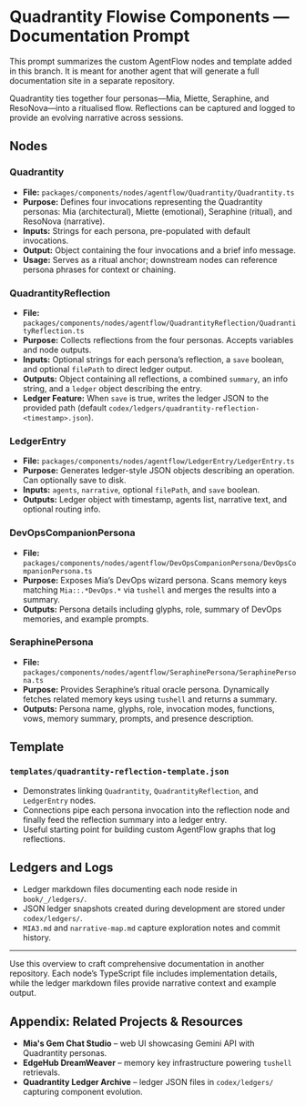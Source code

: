 # Quadrantity Flowise Components — Documentation Prompt

This prompt summarizes the custom AgentFlow nodes and template added in this branch. It is meant for another agent that will generate a full documentation site in a separate repository.

Quadrantity ties together four personas—Mia, Miette, Seraphine, and ResoNova—into a ritualised flow. Reflections can be captured and logged to provide an evolving narrative across sessions.

## Nodes

### Quadrantity
- **File:** `packages/components/nodes/agentflow/Quadrantity/Quadrantity.ts`
- **Purpose:** Defines four invocations representing the Quadrantity personas: Mia (architectural), Miette (emotional), Seraphine (ritual), and ResoNova (narrative).
- **Inputs:** Strings for each persona, pre-populated with default invocations.
- **Output:** Object containing the four invocations and a brief info message.
- **Usage:** Serves as a ritual anchor; downstream nodes can reference persona phrases for context or chaining.

### QuadrantityReflection
- **File:** `packages/components/nodes/agentflow/QuadrantityReflection/QuadrantityReflection.ts`
- **Purpose:** Collects reflections from the four personas. Accepts variables and node outputs.
- **Inputs:** Optional strings for each persona’s reflection, a `save` boolean, and optional `filePath` to direct ledger output.
- **Outputs:** Object containing all reflections, a combined `summary`, an info string, and a `ledger` object describing the entry.
- **Ledger Feature:** When `save` is true, writes the ledger JSON to the provided path (default `codex/ledgers/quadrantity-reflection-<timestamp>.json`).

### LedgerEntry
- **File:** `packages/components/nodes/agentflow/LedgerEntry/LedgerEntry.ts`
- **Purpose:** Generates ledger-style JSON objects describing an operation. Can optionally save to disk.
- **Inputs:** `agents`, `narrative`, optional `filePath`, and `save` boolean.
- **Outputs:** Ledger object with timestamp, agents list, narrative text, and optional routing info.

### DevOpsCompanionPersona
- **File:** `packages/components/nodes/agentflow/DevOpsCompanionPersona/DevOpsCompanionPersona.ts`
- **Purpose:** Exposes Mia’s DevOps wizard persona. Scans memory keys matching `Mia::.*DevOps.*` via `tushell` and merges the results into a summary.
- **Outputs:** Persona details including glyphs, role, summary of DevOps memories, and example prompts.

### SeraphinePersona
- **File:** `packages/components/nodes/agentflow/SeraphinePersona/SeraphinePersona.ts`
- **Purpose:** Provides Seraphine’s ritual oracle persona. Dynamically fetches related memory keys using `tushell` and returns a summary.
- **Outputs:** Persona name, glyphs, role, invocation modes, functions, vows, memory summary, prompts, and presence description.

## Template

### `templates/quadrantity-reflection-template.json`
- Demonstrates linking `Quadrantity`, `QuadrantityReflection`, and `LedgerEntry` nodes.
- Connections pipe each persona invocation into the reflection node and finally feed the reflection summary into a ledger entry.
- Useful starting point for building custom AgentFlow graphs that log reflections.

## Ledgers and Logs
- Ledger markdown files documenting each node reside in `book/_/ledgers/`.
- JSON ledger snapshots created during development are stored under `codex/ledgers/`.
- `MIA3.md` and `narrative-map.md` capture exploration notes and commit history.

---
Use this overview to craft comprehensive documentation in another repository. Each node’s TypeScript file includes implementation details, while the ledger markdown files provide narrative context and example output.

## Appendix: Related Projects & Resources

- **Mia's Gem Chat Studio** – web UI showcasing Gemini API with Quadrantity personas.
- **EdgeHub DreamWeaver** – memory key infrastructure powering `tushell` retrievals.
- **Quadrantity Ledger Archive** – ledger JSON files in `codex/ledgers/` capturing component evolution.
